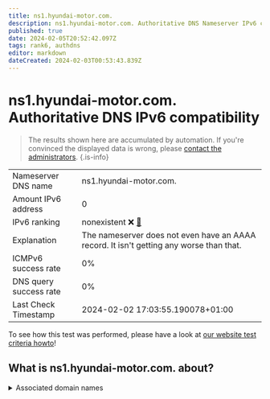 ```yaml
---
title: ns1.hyundai-motor.com.
description: ns1.hyundai-motor.com. Authoritative DNS Nameserver IPv6 compatibility
published: true
date: 2024-02-05T20:52:42.097Z
tags: rank6, authdns
editor: markdown
dateCreated: 2024-02-03T00:53:43.839Z
---
```


# ns1.hyundai-motor.com. Authoritative DNS IPv6 compatibility

> The results shown here are accumulated by automation. If you're convinced the displayed data is wrong, please [contact the administrators](/howto/chat). 
{.is-info}




|   |   |
| - | - |
| Nameserver DNS name | ns1.hyundai-motor.com.
| Amount IPv6 address | 0
| IPv6 ranking | nonexistent :x: [🔗](/howto/ranking) |
| Explanation | The nameserver does not even have an AAAA record. It isn't getting any worse than that. |
| ICMPv6 success rate | 0%|
| DNS query success rate | 0% |
| Last Check Timestamp | 2024-02-02 17:03:55.190078+01:00 |

To see how this test was performed, please have a look at [our website test criteria howto](/howto/testcriteria/authdns)!


## What is ns1.hyundai-motor.com. about?






<details>
<summary>Associated domain names</summary>

hyundai.com

kia.com

</details>
